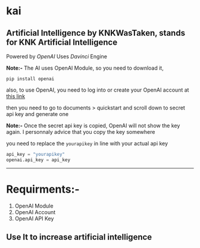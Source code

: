 # kai
Artificial Intelligence by KNKWasTaken, stands for KNK Artificial Intelligence
---

Powered by _OpenAI_
Uses _Davinci_ Engine

**Note:-**  The AI uses OpenAI Module, so you need to download it,

```
pip install openai
```

also, to use OpenAI, you need to log into or create your OpenAI account at [this link](https://platform.openai.com)

then you need to go to documents > quickstart and scroll down to secret api key and generate one

**Note:-**   Once the secret api key is copied, OpenAI will not show the key again. I personnaly advice that you copy the key somewhere

you need to replace the `yourapikey` in line  with your actual api key

```py
api_key = "yourapikey"
openai.api_key = api_key
```

---
# Requirments:-
1. OpenAI Module
2. OpenAI Account
3. OpenAI API Key

## Use It to increase artificial intelligence
